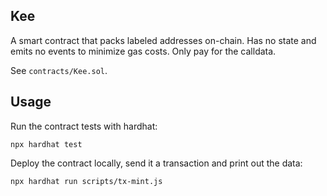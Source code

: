 Kee
---
A smart contract that packs labeled addresses on-chain. Has no state and emits no events to minimize gas costs. Only pay for the calldata.

See `contracts/Kee.sol`.

Usage
-----
Run the contract tests with hardhat:

    npx hardhat test

Deploy the contract locally, send it a transaction and print out the data:

    npx hardhat run scripts/tx-mint.js

